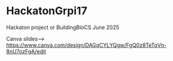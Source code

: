# HackatonGrpi17
Hackaton project or BuildingBloCS June 2025


Canva slides--> https://www.canva.com/design/DAGqCYLYQgw/FgQ0z8TeTqVn-8nU7ozFgA/edit 

